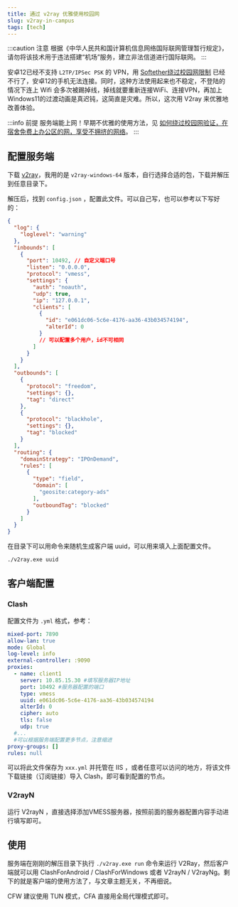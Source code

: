 ```yaml
---
title: 通过 v2ray 优雅使用校园网
slug: v2ray-in-campus
tags: [tech]
---
```


:::caution 注意
根据《中华人民共和国计算机信息网络国际联网管理暂行规定》，请勿将该技术用于违法搭建“机场”服务，建立非法信道进行国际联网。
:::

安卓12已经不支持 `L2TP/IPSec PSK` 的 VPN，用 [Softether绕过校园网限制](/campus-netbypass) 已经不行了，安卓12的手机无法连接。同时，这种方法使用起来也不稳定，不登陆的情况下连上 Wifi 会多次被踢掉线，掉线就要重新连接WiFi、连接VPN，再加上Windows11的过渡动画是真迟钝，这简直是灾难。所以，这次用 V2ray 来优雅地改善体验。

:::info 前提
服务端能上网！早期不优雅的使用方法，见 [如何绕过校园网验证，在宿舍免费上办公区的网，享受不拥挤的网络](/campus-netbypass)。
:::

## 配置服务端
下载 [v2ray](https://github.com/v2fly/v2ray-core/releases)，我用的是 `v2ray-windows-64` 版本，自行选择合适的包，下载并解压到任意目录下。

解压后，找到 `config.json` ，配置此文件。可以自己写，也可以参考以下写好的：
```json {7,14-20} showLineNumbers
{
  "log": {
    "loglevel": "warning"
  },
  "inbounds": [
    {
      "port": 10492, // 自定义端口号
      "listen": "0.0.0.0",
      "protocol": "vmess",
      "settings": {
        "auth": "noauth",
        "udp": true,
        "ip": "127.0.0.1",
        "clients": [
          {
            "id": "e061dc06-5c6e-4176-aa36-43b034574194",
            "alterId": 0
          }
          // 可以配置多个用户，id不可相同
        ]
      }
    }
  ],
  "outbounds": [
    {
      "protocol": "freedom",
      "settings": {},
      "tag": "direct"
    },
    {
      "protocol": "blackhole",
      "settings": {},
      "tag": "blocked"
    }
  ],
  "routing": {
    "domainStrategy": "IPOnDemand",
    "rules": [
      {
        "type": "field",
        "domain": [
          "geosite:category-ads"
        ],
        "outboundTag": "blocked"
      }
    ]
  }
}
```

在目录下可以用命令来随机生成客户端 uuid，可以用来填入上面配置文件。
```bash
./v2ray.exe uuid
```

## 客户端配置

### Clash
配置文件为 `.yml` 格式，参考：
```yaml showLineNumbers
mixed-port: 7890
allow-lan: true
mode: Global
log-level: info
external-controller: :9090
proxies:
  - name: client1
    server: 10.85.15.30 #填写服务器IP地址
    port: 10492 #服务器配置的端口
    type: vmess
    uuid: e061dc06-5c6e-4176-aa36-43b034574194
    alterId: 0
    cipher: auto
    tls: false
    udp: true
  #...
  #可以根据服务端配置更多节点，注意缩进
proxy-groups: []
rules: null
```
可以将此文件保存为 `xxx.yml` 并托管在 IIS ，或者任意可以访问的地方，将该文件下载链接（订阅链接）导入 Clash，即可看到配置的节点。

### V2rayN
运行 V2rayN ，直接选择添加VMESS服务器，按照前面的服务器配置内容手动进行填写即可。

## 使用
服务端在刚刚的解压目录下执行 `./v2ray.exe run` 命令来运行 V2Ray，然后客户端就可以用 ClashForAndroid / ClashForWindows 或者 V2rayN / V2rayNg。剩下的就是客户端的使用方法了，与文章主题无关，不再细说。

CFW 建议使用 TUN 模式，CFA 直接用全局代理模式即可。
